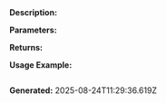 
## 

**Description:** 

**Parameters:**


**Returns:** 

**Usage Example:**
```typescript

```

**Generated:** 2025-08-24T11:29:36.619Z
